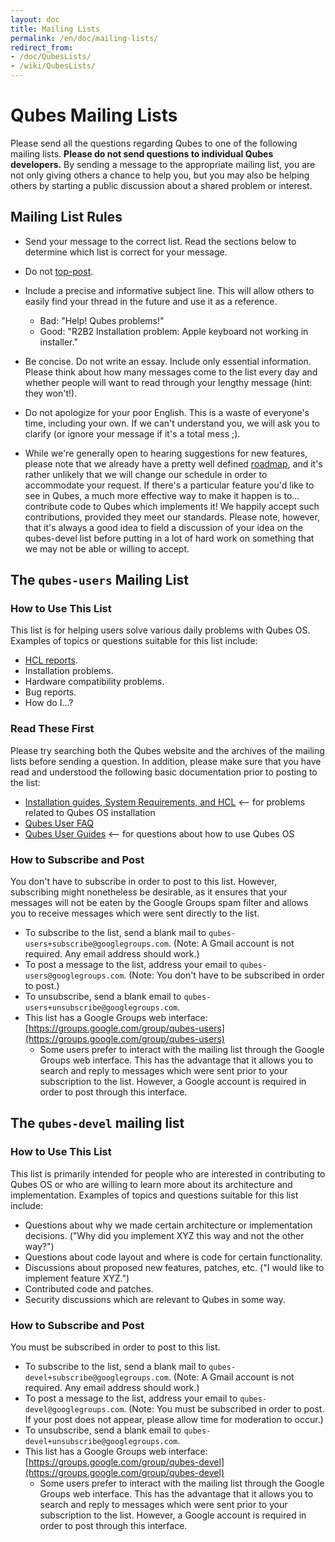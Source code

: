 ```yaml
---
layout: doc
title: Mailing Lists
permalink: /en/doc/mailing-lists/
redirect_from:
- /doc/QubesLists/
- /wiki/QubesLists/
---
```


Qubes Mailing Lists
===================

Please send all the questions regarding Qubes to one of the following mailing lists. **Please do not send questions to individual Qubes developers.** By sending a message to the appropriate mailing list, you are not only giving others a chance to help you, but you may also be helping others by starting a public discussion about a shared problem or interest.

Mailing List Rules
------------------

-   Send your message to the correct list. Read the sections below to determine which list is correct for your message.

-   Do not [top-post](https://en.wikipedia.org/wiki/Posting_style).

-   Include a precise and informative subject line. This will allow others to easily find your thread in the future and use it as a reference.
    -   Bad: "Help! Qubes problems!"
    -   Good: "R2B2 Installation problem: Apple keyboard not working in installer."

-   Be concise. Do not write an essay. Include only essential information. Please think about how many messages come to the list every day and whether people will want to read through your lengthy message (hint: they won't!).

-   Do not apologize for your poor English. This is a waste of everyone's time, including your own. If we can't understand you, we will ask you to clarify (or ignore your message if it's a total mess ;).

-   While we're generally open to hearing suggestions for new features, please note that we already have a pretty well defined [roadmap](https://github.com/QubesOS/qubes-issues/milestones), and it's rather unlikely that we will change our schedule in order to accommodate your request. If there's a particular feature you'd like to see in Qubes, a much more effective way to make it happen is to... contribute code to Qubes which implements it! We happily accept such contributions, provided they meet our standards. Please note, however, that it's always a good idea to field a discussion of your idea on the qubes-devel list before putting in a lot of hard work on something that we may not be able or willing to accept.

The `qubes-users` Mailing List
------------------------------

### How to Use This List

This list is for helping users solve various daily problems with Qubes OS. Examples of topics or questions suitable for this list include:

-   [HCL reports](/doc/HCL/#generating-and-submitting-new-reports).
-   Installation problems.
-   Hardware compatibility problems.
-   Bug reports.
-   How do I...?

### Read These First

Please try searching both the Qubes website and the archives of the mailing lists before sending a question. In addition, please make sure that you have read and understood the following basic documentation prior to posting to the list:

-   [Installation guides, System Requirements, and HCL](/doc/QubesDownloads/) \<-- for problems related to Qubes OS installation
-   [Qubes User FAQ](/en/doc/user-faq/)
-   [Qubes User Guides](/en/doc/) \<-- for questions about how to use Qubes OS

### How to Subscribe and Post

You don't have to subscribe in order to post to this list. However, subscribing might nonetheless be desirable, as it ensures that your messages will not be eaten by the Google Groups spam filter and allows you to receive messages which were sent directly to the list.

-   To subscribe to the list, send a blank mail to `qubes-users+subscribe@googlegroups.com`. (Note: A Gmail account is not required. Any email address should work.)
-   To post a message to the list, address your email to `qubes-users@googlegroups.com`. (Note: You don't have to be subscribed in order to post.)
-   To unsubscribe, send a blank email to `qubes-users+unsubscribe@googlegroups.com`.
-   This list has a Google Groups web interface: [https://groups.google.com/group/qubes-users](https://groups.google.com/group/qubes-users)
    -   Some users prefer to interact with the mailing list through the Google Groups web interface. This has the advantage that it allows you to search and reply to messages which were sent prior to your subscription to the list. However, a Google account is required in order to post through this interface.

The `qubes-devel` mailing list
------------------------------

### How to Use This List

This list is primarily intended for people who are interested in contributing to Qubes OS or who are willing to learn more about its architecture and implementation. Examples of topics and questions suitable for this list include:

-   Questions about why we made certain architecture or implementation decisions. ("Why did you implement XYZ this way and not the other way?")
-   Questions about code layout and where is code for certain functionality.
-   Discussions about proposed new features, patches, etc. ("I would like to implement feature XYZ.")
-   Contributed code and patches.
-   Security discussions which are relevant to Qubes in some way.

### How to Subscribe and Post

You must be subscribed in order to post to this list.

-   To subscribe to the list, send a blank mail to `qubes-devel+subscribe@googlegroups.com`. (Note: A Gmail account is not required. Any email address should work.)
-   To post a message to the list, address your email to `qubes-devel@googlegroups.com`. (Note: You must be subscribed in order to post. If your post does not appear, please allow time for moderation to occur.)
-   To unsubscribe, send a blank email to `qubes-devel+unsubscribe@googlegroups.com`.
-   This list has a Google Groups web interface: [https://groups.google.com/group/qubes-devel](https://groups.google.com/group/qubes-devel)
    -   Some users prefer to interact with the mailing list through the Google Groups web interface. This has the advantage that it allows you to search and reply to messages which were sent prior to your subscription to the list. However, a Google account is required in order to post through this interface.

